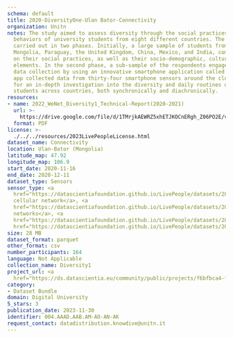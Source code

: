 ```yaml
---
schema: default
title: 2020-DiversityOne-Ulan Bator-Connectivity
organization: Unitn
notes: The study aimed to assess diversity through the social practices and daily
  behaviors of university students from eight different countries. The research was
  carried out in two phases. Initially, a large sample of students from Denmark, Italy,
  Mongolia, Paraguay, the United Kingdom, China, Mexico, and India, completed a survey
  on their social practices, as well as their socio-demographic, cultural, and psychological
  elements. In the second phase, a sub-sample of the respondents engaged in a four-week
  data collection by using an innovative smartphone application called iLog. This
  app collected data from thirty-four smartphone sensors around the clock, allowing
  for an in-depth investigation into the diversity and daily routines of university
  students across countries, both synchronically and diachronically.
resources:
- name: 2022_WeNet_Diversity1_Technical-Report(2020-2021)
  url: >-
    https://drive.google.com/file/d/1TMrjkAEWRZ5xhETJKOCnERgh_Z06PO2E/view?usp=drive_link
  format: PDF
license: >-
  ./../../resources/2023LivePeopleLicense.html
dataset_name: Connectivity
location: Ulan-Bator (Mongolia)
latitude_map: 47.92
longitude_map: 106.9
start_date: 2020-11-16
end_date: 2020-12-11
dataset_type: Sensors
sensor_type: <a 
  href="https://datascientiafoundation.github.io/LivePeople/datasets/2020-DV1-Ulan%20Bator-Cellular%20Network/">
  cellular network</a>, <a 
  href="https://datascientiafoundation.github.io/LivePeople/datasets/2020-DV1-Ulan%20Bator-Wifi%20Networks%20Event/">wifi
  networks</a>, <a 
  href="https://datascientiafoundation.github.io/LivePeople/datasets/2020-DV1-Ulan%20Bator-Wifi%20Event/">wifi</a>,  <a
  href="https://datascientiafoundation.github.io/LivePeople/datasets/2020-DV1-Ulan%20Bator-Bluetooth%20Normal%20Event/">bluetooth</a>
size: 28 MB
dataset_format: parquet
other_format: csv
number_participants: 164
language: Not Applicable
collection_name: Diversity1
project_url: <a 
  href="https://ds.datascientia.eu/community/public/projects/f6bfbca4-fbe7-488f-bcf1-a66ac1f5a93a">https://ds.datascientia.eu/community/public/projects/f6bfbca4-fbe7-488f-bcf1-a66ac1f5a93a</a>
category:
- Dataset Bundle
domain: Digital University
5_stars: 3
publication_date: 2023-11-30
identifier: 004.AAAD.AAB.AM-AO-AN-AK
request_contact: datadistribution.knowdive@unitn.it
---
```

